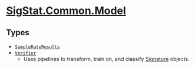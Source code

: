 # [SigStat.Common.Model](./README.md)

## Types

- [`SampleRateResults`](./SampleRateResults.md)
- [`Verifier`](./Verifier.md)
	- Uses pipelines to transform, train on, and classify [Signature](https://github.com/hargitomi97/sigstat/blob/master/docs/md/SigStat/Common/Signature.md) objects.

